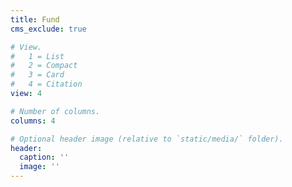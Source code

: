 ```yaml
---
title: Fund
cms_exclude: true

# View.
#   1 = List
#   2 = Compact
#   3 = Card
#   4 = Citation
view: 4

# Number of columns.
columns: 4

# Optional header image (relative to `static/media/` folder).
header:
  caption: ''
  image: ''
---
```


